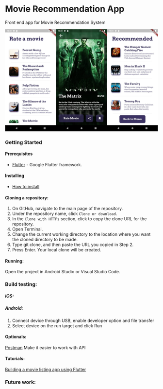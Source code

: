 # Movie Recommendation App
Front end app for Movie Recommendation System

<img src="https://github.com/SonQBChau/movie-recommender/blob/master/flutter/ss.jpg" >

### Getting Started

#### Prerequisites
* [Flutter](https://flutter.dev) - Google Flutter framework.
#### Installing
* [How to install](https://flutter.dev/docs/get-started/install)
#### Cloning a repository:
1. On GitHub, navigate to the main page of the repository.
2. Under the repository name, click `Clone or download`.
3. In the `Clone with HTTPs` section, click  to copy the clone URL for the repository.
4. Open Terminal.
5. Change the current working directory to the location where you want the cloned directory to be made.
6. Type git clone, and then paste the URL you copied in Step 2.
7. Press Enter. Your local clone will be created.
#### Running:
Open the project in Android Studio or Visual Studio Code.

### Build testing:
##### iOS:

##### Android:
1. Connect device through USB, enable developer option and file transfer
2. Select device on the run target and click Run

#### Optionals:
[Postman](https://www.postman.com/)
Make it easier to work with API

#### Tutorials:
[Building a movie listing app using Flutter](https://medium.com/@anujguptawork/flutter-hands-on-building-a-movie-listing-app-using-flutter-part-2-movie-detail-page-12ef9c7e95cc)


### Future work:
